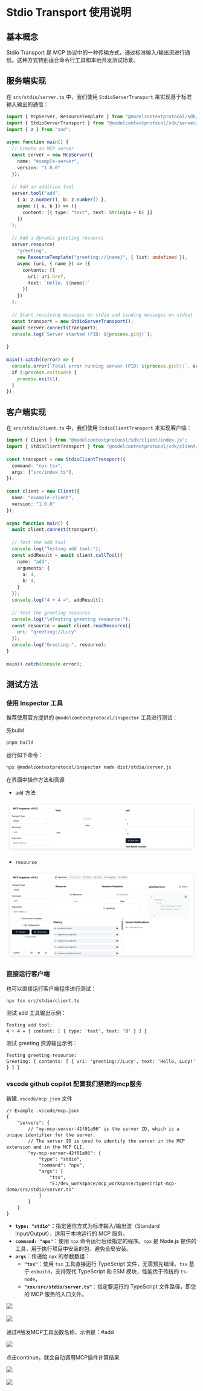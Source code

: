 # Stdio Transport 使用说明

## 基本概念

Stdio Transport 是 MCP 协议中的一种传输方式，通过标准输入/输出流进行通信。这种方式特别适合命令行工具和本地开发测试场景。

## 服务端实现

在 `src/stdio/server.ts` 中，我们使用 `StdioServerTransport` 来实现基于标准输入输出的通信：

```typescript
import { McpServer, ResourceTemplate } from "@modelcontextprotocol/sdk/server/mcp.js";
import { StdioServerTransport } from "@modelcontextprotocol/sdk/server/stdio.js";
import { z } from "zod";

async function main() {
  // Create an MCP server
  const server = new McpServer({
    name: "example-server",
    version: "1.0.0"
  });

  // Add an addition tool
  server.tool("add",
    { a: z.number(), b: z.number() },
    async ({ a, b }) => ({
      content: [{ type: "text", text: String(a + b) }]
    })
  );

  // Add a dynamic greeting resource
  server.resource(
    "greeting",
    new ResourceTemplate("greeting://{name}", { list: undefined }),
    async (uri, { name }) => ({
      contents: [{
        uri: uri.href,
        text: `Hello, ${name}!`
      }]
    })
  );

  // Start receiving messages on stdin and sending messages on stdout
  const transport = new StdioServerTransport();
  await server.connect(transport);
  console.log(`Server started (PID: ${process.pid})`);

}

main().catch((error) => {
  console.error(`Fatal error running server (PID: ${process.pid}):`, error);
  if (!process.exitCode) {
    process.exit(1);
  }
});
```

## 客户端实现

在 `src/stdio/client.ts` 中，我们使用 `StdioClientTransport` 来实现客户端：

```ts
import { Client } from "@modelcontextprotocol/sdk/client/index.js";
import { StdioClientTransport } from "@modelcontextprotocol/sdk/client/stdio.js";

const transport = new StdioClientTransport({
  command: "npx tsx",
  args: ["src/index.ts"],
});

const client = new Client({
  name: "example-client",
  version: "1.0.0"
});

async function main() {
  await client.connect(transport);

  // Test the add tool
  console.log("Testing add tool:");
  const addResult = await client.callTool({
    name: "add",
    arguments: {
      a: 4,
      b: 4,
    }
  });
  console.log("4 + 4 =", addResult);

  // Test the greeting resource
  console.log("\nTesting greeting resource:");
  const resource = await client.readResource({
    uri: "greeting://Lucy"
  });
  console.log("Greeting:", resource);
}

main().catch(console.error);
```

## 测试方法

### 使用 Inspector 工具

推荐使用官方提供的 `@modelcontextprotocol/inspector` 工具进行测试：

先build

```bash
pnpm build
```

运行如下命令：

```bash
npx @modelcontextprotocol/inspector node dist/stdio/server.js
```

在界面中操作方法和资源

* `add` 方法
  
![alt text](image/1744361248996.png)

* `resource`

![alt text](image/1744361365755.png)

### 直接运行客户端

也可以直接运行客户端程序进行测试：

```bash
npx tsx src/stdio/client.ts
```

测试 add 工具输出示例：
```
Testing add tool:
4 + 4 = { content: [ { type: 'text', text: '8' } ] }
```

测试 greeting 资源输出示例：
```
Testing greeting resource:
Greeting: { contents: [ { uri: 'greeting://Lucy', text: 'Hello, Lucy!' } ] }
```

### vscode github copilot 配置我们搭建的mcp服务

新建`.vscode/mcp.json` 文件

```
// Example .vscode/mcp.json
{
    "servers": {
        // "my-mcp-server-42f01a96" is the server ID, which is a unique identifier for the server.
        // The server ID is used to identify the server in the MCP extension and in the MCP CLI.
        "my-mcp-server-42f01a96": {
            "type": "stdio",
            "command": "npx",
            "args": [
                "tsx",
                "E:/dev_workspace/mcp_workspace/typescript-mcp-demo/src/stdio/server.ts"
            ]
        }
    }
}
```

* **`type: "stdio"`**：指定通信方式为标准输入/输出流（Standard Input/Output），适用于本地运行的 MCP 服务。
* **`command: "npx"`**：使用 `npx` 命令运行后续指定的程序。`npx` 是 Node.js 提供的工具，用于执行项目中安装的包，避免全局安装。
* **`args`**：传递给 `npx` 的参数数组：
	- **`"tsx"`**：使用 `tsx` 工具直接运行 TypeScript 文件，无需预先编译。`tsx` 基于 `esbuild`，支持现代 TypeScript 和 ESM 模块，性能优于传统的 `ts-node`。
	- **`"xxx/src/stdio/server.ts"`**：指定要运行的 TypeScript 文件路径，即您的 MCP 服务的入口文件。

![](https://mmbiz.qpic.cn/sz_mmbiz_png/bu5aWs1MtkhBWW38zE6CWAibVmNeJ31EDNV5FSXGbta3wlZw3r8qyfhEYYWSDhchhtKd9glGhh1g7XFTghdgXNA/640?wx_fmt=png&from=appmsg)

![](https://mmbiz.qpic.cn/sz_mmbiz_png/bu5aWs1MtkhBWW38zE6CWAibVmNeJ31ED5RhpAPxb0PTMGB4uwvgZD52CvQgZkEdoNxHf1s85mlVgvkIRibksoGQ/640?wx_fmt=png&from=appmsg)

通过#触发MCP工具函数名称，示例是：#add

![](https://mmbiz.qpic.cn/sz_mmbiz_png/bu5aWs1MtkhBWW38zE6CWAibVmNeJ31EDk5lOM6Ryo9YywMbWG7eVN1ia2akuo3qaNxvQh3krt7jLlUibpGPmsoIg/640?wx_fmt=png&from=appmsg)

点击continue，就会自动调用MCP插件计算结果

![](https://mmbiz.qpic.cn/sz_mmbiz_png/bu5aWs1MtkhBWW38zE6CWAibVmNeJ31ED7NaSQZ2Jic4D0YicZMHYkgzTdXrDbFU3f3Mz4Pjku7nXqxE6SckMib12g/640?wx_fmt=png&from=appmsg)

![](https://mmbiz.qpic.cn/sz_mmbiz_png/bu5aWs1MtkhBWW38zE6CWAibVmNeJ31ED70a6ib6xzo5EWfojGZAUdX1KmW8DH23DEF3S9fYD6Be93ZfEJbHxcyw/640?wx_fmt=png&from=appmsg)

